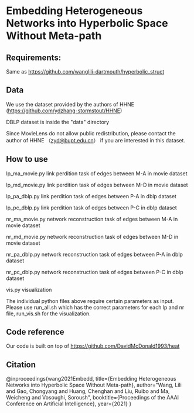 # Embedding Heterogeneous Networks into Hyperbolic Space Without Meta-path


## Requirements:
Same as https://github.com/wanglili-dartmouth/hyperbolic_struct

## Data

We use the dataset provided by the authors of HHNE (https://github.com/ydzhang-stormstout/HHNE)

DBLP dataset is inside the "data" directory 

Since MovieLens do not allow public redistribution, please contact the author of HHNE （zyd@bupt.edu.cn） if you are interested in this dataset.


## How to use

lp_ma_movie.py   link perdition task of edges between M-A in movie dataset

lp_md_movie.py	 link perdition task of edges between M-D in movie dataset

lp_pa_dblp.py    link perdition task of edges between P-A in dblp dataset

lp_pc_dblp.py    link perdition task of edges between P-C in dblp dataset

nr_ma_movie.py	 network reconstruction task of edges between M-A in movie dataset

nr_md_movie.py   network reconstruction task of edges between M-D in movie dataset

nr_pa_dblp.py    network reconstruction task of edges between P-A in dblp dataset

nr_pc_dblp.py    network reconstruction task of edges between P-C in dblp dataset

vis.py           visualization

The individual python files above require certain parameters as input. Please use run_all.sh which has the correct parameters for each lp and nr file, run_vis.sh for the visualization.

## Code reference

Our code is built on top of https://github.com/DavidMcDonald1993/heat

## Citation

@inproceedings{wang2021Embedd,
 title={Embedding Heterogeneous Networks into Hyperbolic Space Without Meta-path},
 author="Wang, Lili and
Gao, Chongyang and
Huang, Chenghan and
Liu, Ruibo and
Ma, Weicheng and
Vosoughi, Soroush",
 booktitle={Proceedings of the AAAI Conference on Artificial Intelligence},
 year={2021}
}
